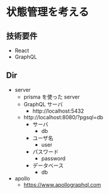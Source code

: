 # 状態管理を考える

## 技術要件

- React
- GraphQL

## Dir

- server
  - prisma を使った server
  - GraphQL サーバ
    - http://localhost:5432
  - http://localhost:8080/?pgsql=db
    - サーバ
      - db
    - ユーザ名
      - user
    - パスワード
      - password
    - データベース
      - db
- apollo
  - https://www.apollographql.com
